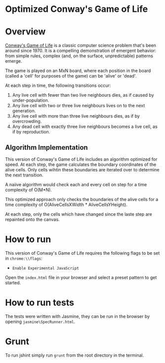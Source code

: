 Optimized Conway's Game of Life
===============================

# Overview
[Conway's Game of Life](http://en.wikipedia.org/wiki/Conway's_Game_of_Life) is a classic computer science problem that's been around since 1970. It is a compelling demonstration of emergent behavior: from simple rules, complex (and, on the surface, unpredictable) patterns emerge.

The game is played on an MxN board, where each position in the board (called a 'cell' for purposes of the game) can be 'alive' or 'dead'.

At each step in time, the following transitions occur:

1. Any live cell with fewer than two live neighbours dies, as if caused by under-population.
2. Any live cell with two or three live neighbours lives on to the next generation.
3. Any live cell with more than three live neighbours dies, as if by overcrowding.
4. Any dead cell with exactly three live neighbours becomes a live cell, as if by reproduction.

## Algorithm Implementation
This version of Conway's Game of Life includes an algorithm optimized for speed. At each step, the game calculates the boundary coordinates of the alive cells. Only cells wihtin these boundaries are iterated over to determine the next transition. 

A naiive algorithm would check each and every cell on step for a time complexity of O(M*N).

This optimized approach only checks the boundaries of the alive cells for a time complexity of O(AliveCellsXWidth * AliveCellsYHeight).

At each step, only the cells which have changed since the laste step are repainted onto the canvas.  

# How to run
This version of Conway's Game of Life requires the following flags to be set in `chrome:\\flags`:
* `Enable Experimental JavaScript`

Open the `index.html` file in your browser and select a preset pattern to get started.

# How to run tests
The tests were written with Jasmine, they can be run in the browser by opening `jasmine\SpecRunner.html`.

# Grunt
To run jshint simply run `grunt` from the root directory in the terminal. 